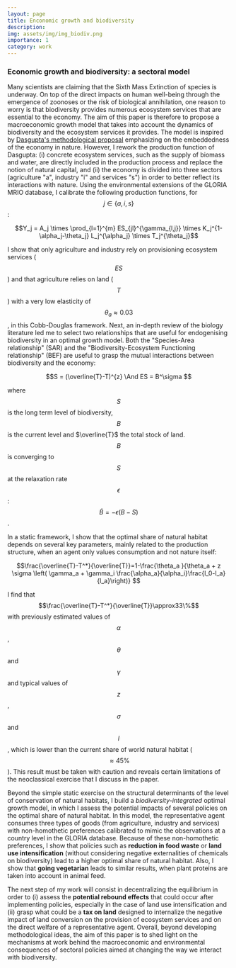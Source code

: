 ```yaml
---
layout: page
title: Enconomic growth and biodiversity
description: 
img: assets/img/img_biodiv.png
importance: 1
category: work
---
```

### Economic growth and biodiversity: a sectoral model

Many scientists are claiming that the Sixth Mass Extinction of species is underway. On top of the direct impacts on human well-being through the emergence of zoonoses or the risk of biological annihilation, one reason to worry is that biodiversity provides numerous ecosystem services that are essential to the economy. The aim of this paper is therefore to propose a macroeconomic growth model that takes into account the dynamics of biodiversity and the ecosystem services it provides. The model is inspired by [Dasgupta's methodological proposal](https://www.gov.uk/government/publications/final-report-the-economics-of-biodiversity-the-dasgupta-review) emphasizing on the embeddedness of the economy in nature. However, I rework the production function of Dasgupta: (i) concrete ecosystem services, such as the supply of biomass and water, are directly included in the production process and replace the notion of natural capital, and (ii) the economy is divided into three sectors (agriculture "a", industry "i" and services "s") in order to better reflect its interactions with nature. Using the environmental extensions of the GLORIA MRIO database, I calibrate the following production functions, for $$j \in \{a,i,s\}$$:

$$Y_j = A_j \times \prod_{l=1}^{m} ES_{jl}^{\gamma_{l,j}} \times K_j^{1-\alpha_j-\theta_j} L_j^{\alpha_j} \times T_j^{\theta_j}$$

I show that only agriculture and industry rely on provisioning ecosystem services ($$ES$$) and that agriculture relies on land ($$T$$) with a very low elasticity of $$\theta_a \approx 0.03$$, in this Cobb-Douglas framework.  Next, an in-depth review of the biology literature led me to select two relationships that are useful for endogenising biodiversity in an optimal growth model. Both the "Species-Area relationship" (SAR) and the "Biodiversity-Ecosystem Functioning relationship" (BEF) are useful to grasp the mutual interactions between biodiversity and the economy:

$$S = (\overline{T}-T)^{z} \And  ES = B^\sigma $$

where $$S$$ is the long term level of biodiversity, $$B$$ is the current level and $\overline{T}$ the total stock of land. $$B$$ is converging to $$S$$ at the relaxation rate $$\epsilon$$: $$\dot{B}=-\epsilon(B-S)$$.

In a static framework, I show that the optimal share of natural habitat depends on several key parameters, mainly related to the production structure, when an agent only values consumption and not nature itself:

$$\frac{\overline{T}-T^*}{\overline{T}}=1-\frac{\theta_a }{\theta_a + z \sigma \left( \gamma_a + \gamma_i \frac{\alpha_a}{\alpha_i}\frac{l_0-l_a}{l_a}\right)} $$

I find that $$\frac{\overline{T}-T^*}{\overline{T}}\approx33\%$$ with previously estimated values of $$\alpha$$, $$\theta$$ and $$\gamma$$ and typical values of $$z$$, $$\sigma$$ and $$l$$, which is lower than the current share of world natural habitat ($$\approx45\%$$). This result must be taken with caution and reveals certain limitations of the neoclassical exercise that I discuss in the paper.

Beyond the simple static exercise on the structural determinants of the level of conservation of natural habitats, I build a *biodiversity-integrated* optimal growth model, in which I assess the potential impacts of several policies on the optimal share of natural habitat. In this model, the representative agent consumes three types of goods (from agriculture, industry and services) with non-homothetic preferences calibrated to mimic the observations at a country level in the GLORIA database. Because of these non-homothetic preferences, I show that policies such as **reduction in food waste** or **land use intensification** (without considering negative externalities of chemicals on biodiversity) lead to a higher optimal share of natural habitat. Also, I show that **going vegetarian** leads to similar results, when plant proteins are taken into account in animal feed.

The next step of my work will consist in decentralizing the equilibrium in order to (i) assess the **potential rebound effects** that could occur after implementing policies, especially in the case of land use intensification and (ii) grasp what could be a **tax on land** designed to internalize the negative impact of land conversion on the provision of ecosystem services and on the direct welfare of a representative agent. Overall, beyond developing methodological ideas, the aim of this paper is to shed light on the mechanisms at work behind the macroeconomic and environmental consequences of sectoral policies aimed at changing the way we interact with biodiversity.
